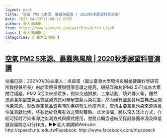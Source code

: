 ```yaml
---
layout: post
title: "空氣 PM2 5來源、暴露與風險 | 2020秋季展望科普演講"
date: 2021-04-09T11:00:12.000Z
author: 臺大演講網
from: https://www.youtube.com/watch?v=DLYoU_LZyvM
tags: [ 臺大演講網 ]
categories: [ 臺大演講網 ]
---
```

<!--1617966012000-->
[空氣 PM2 5來源、暴露與風險 | 2020秋季展望科普演講](https://www.youtube.com/watch?v=DLYoU_LZyvM)
------

<div>
拍攝日期：2021/01/08主講人：吳章甫（國立臺灣大學環境與職業健康科學研究所教授兼所長）由於環境保護與健康意識之提高，細懸浮微粒(PM2.5)已成為大眾關注議題。PM2.5污染來源眾多，例如交通排放、工業活動、境外傳入等，雖然透過各類型空氣品質監測方式可瞭解空氣污染程度，然而僅有監測資料並無法回溯污染來源。就改善空氣品質與預防疾病發生角度而言，釐清主要空氣污染來源與推估其貢獻比例，將有助於發展有效之管制策略。此次演講，將以深入淺出方式，介紹可探討污染來源之監測方式與模式應用，並將此概念連結至探討暴露來源及降低健康風險之可行作法。►►臺大演講網Website: http://speech.ntu.edu.twFacebook: http://www.facebook.com/ntuspeech
</div>
